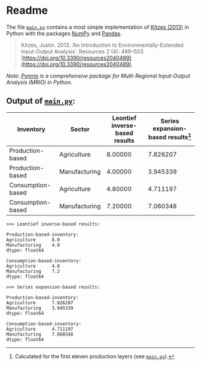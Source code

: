 # Readme

The file [`main.py`](main.py) contains a most simple implementation of [Kitzes (2013)](https://doi.org/10.3390/resources2040489) in Python with the packages [NumPy](https://numpy.org/) and [Pandas](https://pandas.pydata.org/).

> Kitzes, Justin. 2013. ‘An Introduction to Environmentally-Extended Input-Output Analysis’. Resources 2 (4): 489–503. [https://doi.org/10.3390/resources2040489](https://doi.org/10.3390/resources2040489).

_Note: [Pymrio](https://github.com/konstantinstadler/pymrio) is a comprehensive package for Multi-Regional Input-Output Analysis (MRIO) in Python._

## Output of [`main.py`](main.py):

| Inventory           | Sector        | Leontief inverse-based results | Series expansion-based results[^1] |
|---------------------|---------------|--------------------------------|------------------------------------|
| Production-based    | Agriculture   | 8.00000                        | 7.826207                           |
| Production-based    | Manufacturing | 4.00000                        | 3.945339                           |
| Consumption-based   | Agriculture   | 4.80000                        | 4.711197                           |
| Consumption-based   | Manufacturing | 7.20000                        | 7.060348                           |

```Txt
>>> Leontief inverse-based results:

Production-based-inventory:
Agriculture      8.0
Manufacturing    4.0
dtype: float64

Consumption-based-inventory:
Agriculture      4.8
Manufacturing    7.2
dtype: float64

>>> Series expansion-based results:

Production-based-inventory:
Agriculture      7.826207
Manufacturing    3.945339
dtype: float64

Consumption-based-inventory:
Agriculture      4.711197
Manufacturing    7.060348
dtype: float64
```

[^1]: Calculated for the first eleven production layers (see [`main.py`](main.py)).